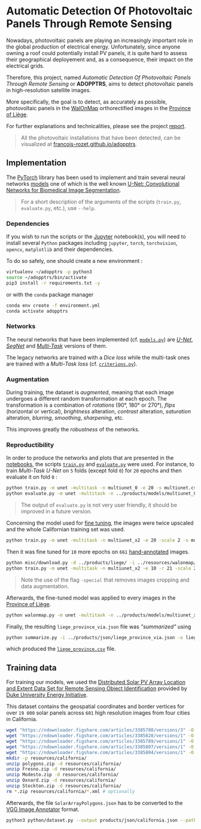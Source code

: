 # Automatic Detection Of Photovoltaic Panels Through Remote Sensing

Nowadays, photovoltaic panels are playing an increasingly important role in the global production of electrical energy. Unfortunately, since anyone owning a roof could potentially install PV panels, it is quite hard to assess their geographical deployement and, as a consequence, their impact on the electrical grids.

Therefore, this project, named *Automatic Detection Of Photovoltaic Panels Through Remote Sensing* or **ADOPPTRS**, aims to detect photovoltaic panels in high-resolution satellite images.

More specifically, the goal is to detect, as accurately as possible, photovoltaic panels in the [WalOnMap][walonmap] orthorectified images in the [Province of Liège](resources/walonmap/liege_province.geojson).

For further explanations and technicalities, please see the project [report](latex/main.pdf).

> All the photovoltaic installations that have been detected, can be visualized at [francois-rozet.github.io/adopptrs](https://francois-rozet.github.io/adopptrs/).

## Implementation

The [PyTorch](https://pytorch.org/) library has been used to implement and train several neural networks [models](python/models.py) one of which is the well known [U-Net: Convolutional Networks for Biomedical Image Segmentation](https://arxiv.org/abs/1505.04597).

> For a short description of the arguments of the scripts (`train.py`, `evaluate.py`, etc.), use `--help`.

### Dependencies

If you wish to run the scripts or the [Jupyter](https://jupyter.org/) notebook(s), you will need to install several `Python` packages including `jupyter`, `torch`, `torchvision`, `opencv`, `matplotlib` and their dependencies.

To do so safely, one should create a new environment :

```bash
virtualenv ~/adopptrs -p python3
source ~/adopptrs/bin/activate
pip3 install -r requirements.txt -y
```

or with the `conda` package manager

```bash
conda env create -f environment.yml
conda activate adopptrs
```

### Networks

The neural networks that have been implemented (cf. [`models.py`](python/models.py)) are [*U-Net*](https://arxiv.org/abs/1505.04597), [*SegNet*](https://arxiv.org/abs/1511.00561) and [*Multi-Task*](https://arxiv.org/abs/1709.05932) versions of them.

The legacy networks are trained with a *Dice loss* while the multi-task ones are trained with a *Multi-Task loss* (cf. [`criterions.py`](python/criterions.py)).

### Augmentation

During training, the dataset is *augmented*, meaning that each image undergoes a different random transformation at each epoch. The transformation is a combination of *rotations* (90°, 180° or 270°), *flips* (horizontal or vertical), *brightness* alteration, *contrast* alteration, *saturation* alteration, *blurring*, *smoothing*, *sharpening*, etc.

This improves greatly the *robustness* of the networks.

### Reproductibility

In order to produce the networks and plots that are presented in the [notebooks](notebooks/), the scripts [`train.py`](python/train.py) and [`evaluate.py`](python/evaluate.py) were used. For instance, to train *Multi-Task U-Net* on `5` folds (except fold `0`) for `20` epochs and then evaluate it on fold `0` :

```bash
python train.py -m unet -multitask -n multiunet_0 -e 20 -s multiunet.csv -k 5 -f 0
python evaluate.py -m unet -multitask -n ../products/models/multiunet_0_020.pth -k 5 -f 0
```

> The output of `evaluate.py` is not very user friendly, it should be improved in a future version.

Concerning the model used for [fine tuning](notebooks/tuning.ipynb), the images were twice upscaled and the whole Californian training set was used.

```bash
python train.py -m unet -multitask -n multiunet_x2 -e 20 -scale 2 -s multiunet_x2.csv -k 0
```

Then it was fine tuned for `10` more epochs on `661` [hand-annotated](resources/walonmap/via_liege_city.json) images.

```bash
python misc/download.py -d ../products/liege/ -i ../resources/walonmap/via_liege_city.json
python train.py -m unet -multitask -n multiunet_x2 -e 10 -r 21 -scale 2 -batch 2 -special -p ../products/liege/ -i ../resources/walonmap/via_liege_city.json -s multiunet_x2.csv -k 0
```

> Note the use of the flag `-special` that removes images cropping and data augmentation.

Afterwards, the fine-tuned model was applied to every images in the [Province of Liège](resources/walonmap/liege_province.geojson).

```bash
python walonmap.py -m unet -multitask -n ../products/models/multiunet_x2_030.pth -p ../resources/walonmap/liege_province.geojson -o ../products/json/liege_province_via.json
```

Finally, the resulting `liege_province_via.json` file was *"summarized"* using

```bash
python summarize.py -i ../products/json/liege_province_via.json -o liege_province.csv
```

which produced the [`liege_province.csv`](docs/resources/csv/liege_province.csv) file.

## Training data

For training our models, we used the [Distributed Solar PV Array Location and Extent Data Set for Remote Sensing Object Identification][duke-dataset] provided by [Duke University Energy Initiative](https://energy.duke.edu/).

This dataset contains the geospatial coordinates and border vertices for over `19 000` solar panels across `601` high resolution images from four cities in California.

```bash
wget "https://ndownloader.figshare.com/articles/3385780/versions/3" -O polygons.zip
wget "https://ndownloader.figshare.com/articles/3385828/versions/1" -O Fresno.zip
wget "https://ndownloader.figshare.com/articles/3385789/versions/1" -O Modesto.zip
wget "https://ndownloader.figshare.com/articles/3385807/versions/1" -O Oxnard.zip
wget "https://ndownloader.figshare.com/articles/3385804/versions/1" -O Stockton.zip
mkdir -p resources/california/
unzip polygons.zip -d resources/california/
unzip Fresno.zip -d resources/california/
unzip Modesto.zip -d resources/california/
unzip Oxnard.zip -d resources/california/
unzip Stockton.zip -d resources/california/
rm *.zip resources/california/*.xml # optionally
```

Afterwards, the file `SolarArrayPolygons.json` has to be converted to the [VGG Image Annotator][via] format.

```bash
python3 python/dataset.py --output products/json/california.json --path resources/california/
```

[walonmap]: https://geoportail.wallonie.be/walonmap
[duke-dataset]: https://energy.duke.edu/content/distributed-solar-pv-array-location-and-extent-data-set-remote-sensing-object-identification
[via]: http://www.robots.ox.ac.uk/~vgg/software/via/
